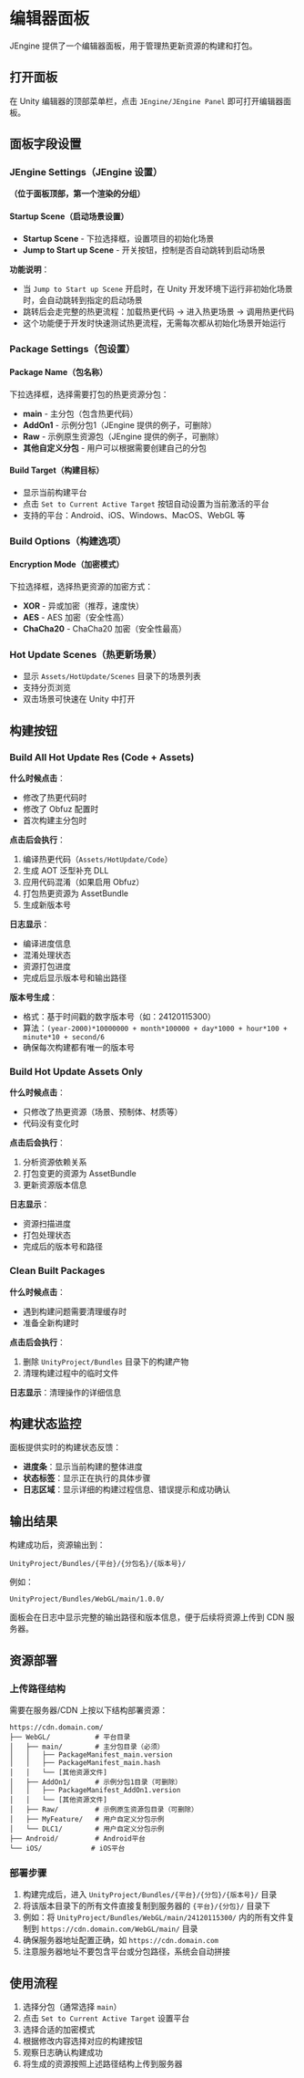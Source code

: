 # 编辑器面板

JEngine 提供了一个编辑器面板，用于管理热更新资源的构建和打包。

## 打开面板

在 Unity 编辑器的顶部菜单栏，点击 `JEngine/JEngine Panel` 即可打开编辑器面板。

## 面板字段设置

### JEngine Settings（JEngine 设置）
**（位于面板顶部，第一个渲染的分组）**

#### Startup Scene（启动场景设置）
- **Startup Scene** - 下拉选择框，设置项目的初始化场景
- **Jump to Start up Scene** - 开关按钮，控制是否自动跳转到启动场景

**功能说明**：
- 当 `Jump to Start up Scene` 开启时，在 Unity 开发环境下运行非初始化场景时，会自动跳转到指定的启动场景
- 跳转后会走完整的热更流程：加载热更代码 → 进入热更场景 → 调用热更代码
- 这个功能便于开发时快速测试热更流程，无需每次都从初始化场景开始运行

### Package Settings（包设置）

#### Package Name（包名称）
下拉选择框，选择需要打包的热更资源分包：
- **main** - 主分包（包含热更代码）
- **AddOn1** - 示例分包1（JEngine 提供的例子，可删除）
- **Raw** - 示例原生资源包（JEngine 提供的例子，可删除）
- **其他自定义分包** - 用户可以根据需要创建自己的分包

#### Build Target（构建目标）
- 显示当前构建平台
- 点击 `Set to Current Active Target` 按钮自动设置为当前激活的平台
- 支持的平台：Android、iOS、Windows、MacOS、WebGL 等

### Build Options（构建选项）

#### Encryption Mode（加密模式）
下拉选择框，选择热更资源的加密方式：
- **XOR** - 异或加密（推荐，速度快）
- **AES** - AES 加密（安全性高）
- **ChaCha20** - ChaCha20 加密（安全性最高）

### Hot Update Scenes（热更新场景）
- 显示 `Assets/HotUpdate/Scenes` 目录下的场景列表
- 支持分页浏览
- 双击场景可快速在 Unity 中打开

## 构建按钮

### Build All Hot Update Res (Code + Assets)
**什么时候点击**：
- 修改了热更代码时
- 修改了 Obfuz 配置时
- 首次构建主分包时

**点击后会执行**：
1. 编译热更代码（`Assets/HotUpdate/Code`）
2. 生成 AOT 泛型补充 DLL
3. 应用代码混淆（如果启用 Obfuz）
4. 打包热更资源为 AssetBundle
5. 生成新版本号

**日志显示**：
- 编译进度信息
- 混淆处理状态
- 资源打包进度
- 完成后显示版本号和输出路径

**版本号生成**：
- 格式：基于时间戳的数字版本号（如：24120115300）
- 算法：`(year-2000)*10000000 + month*100000 + day*1000 + hour*100 + minute*10 + second/6`
- 确保每次构建都有唯一的版本号

### Build Hot Update Assets Only
**什么时候点击**：
- 只修改了热更资源（场景、预制体、材质等）
- 代码没有变化时

**点击后会执行**：
1. 分析资源依赖关系
2. 打包变更的资源为 AssetBundle
3. 更新资源版本信息

**日志显示**：
- 资源扫描进度
- 打包处理状态
- 完成后的版本号和路径

### Clean Built Packages
**什么时候点击**：
- 遇到构建问题需要清理缓存时
- 准备全新构建时

**点击后会执行**：
1. 删除 `UnityProject/Bundles` 目录下的构建产物
2. 清理构建过程中的临时文件

**日志显示**：清理操作的详细信息

## 构建状态监控

面板提供实时的构建状态反馈：
- **进度条**：显示当前构建的整体进度
- **状态标签**：显示正在执行的具体步骤
- **日志区域**：显示详细的构建过程信息、错误提示和成功确认

## 输出结果

构建成功后，资源输出到：
```
UnityProject/Bundles/{平台}/{分包名}/{版本号}/
```

例如：
```
UnityProject/Bundles/WebGL/main/1.0.0/
```

面板会在日志中显示完整的输出路径和版本信息，便于后续将资源上传到 CDN 服务器。

## 资源部署

### 上传路径结构
需要在服务器/CDN 上按以下结构部署资源：
```
https://cdn.domain.com/
├── WebGL/           # 平台目录
│   ├── main/        # 主分包目录（必须）
│   │   ├── PackageManifest_main.version
│   │   ├── PackageManifest_main.hash
│   │   └── [其他资源文件]
│   ├── AddOn1/      # 示例分包1目录（可删除）
│   │   ├── PackageManifest_AddOn1.version
│   │   └── [其他资源文件]
│   ├── Raw/         # 示例原生资源包目录（可删除）
│   ├── MyFeature/   # 用户自定义分包示例
│   └── DLC1/        # 用户自定义分包示例
├── Android/         # Android平台
└── iOS/            # iOS平台
```

### 部署步骤
1. 构建完成后，进入 `UnityProject/Bundles/{平台}/{分包}/{版本号}/` 目录
2. 将该版本目录下的所有文件直接复制到服务器的 `{平台}/{分包}/` 目录下
3. 例如：将 `UnityProject/Bundles/WebGL/main/24120115300/` 内的所有文件复制到 `https://cdn.domain.com/WebGL/main/` 目录
4. 确保服务器地址配置正确，如 `https://cdn.domain.com`
5. 注意服务器地址不要包含平台或分包路径，系统会自动拼接

## 使用流程

1. 选择分包（通常选择 `main`）
2. 点击 `Set to Current Active Target` 设置平台
3. 选择合适的加密模式
4. 根据修改内容选择对应的构建按钮
5. 观察日志确认构建成功
6. 将生成的资源按照上述路径结构上传到服务器